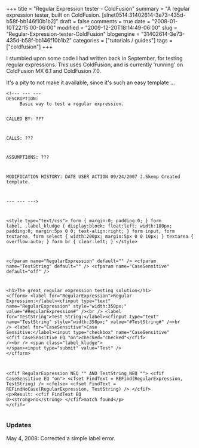 +++
title = "Regular Expression tester - ColdFusion"
summary = "A regular expression tester, built on ColdFusion. [slnet0514:31402614-3e73-435d-b58f-bb146f10b1b2]"
draft = false
comments = true
date = "2008-01-10T22:15:00-06:00"
modified = "2009-12-20T18:14:49-06:00"
slug = "Regular-Expression-tester-ColdFusion"
blogengine = "31402614-3e73-435d-b58f-bb146f10b1b2"
categories = ["tutorials / guides"]
tags = ["coldfusion"]
+++

<p>I stumbled upon some code I had written back in September, for testing regular expressions. This uses ColdFusion, and is currently 'running' on ColdFusion MX 6.1 and ColdFusion 7.0.</p>
<p>It's a pity to not make it available, since it's such an easy template ...</p>
<pre class="code"><code class="coldfusion">&lt;!--- --- ---
DESCRIPTION:
	&nbsp;Basic way to test a regular expression.

CALLED BY:
	???

CALLS:
	???

ASSUMPTIONS:
	???

MODIFICATION HISTORY:
  DATE		USER	ACTION
  09/24/2007	J.Skemp	Created template.

--- --- ---&gt;

&lt;style type="text/css"&gt;
	form {
		margin:0;
		padding:0;
	}
	form label, .label_kludge {
		display:block;
		float:left;
		width:180px;
		padding:0;
		margin:5px 0 0;
		text-align:right;
	}
	form input, form textarea, form select {
		width:200px;
		margin:5px 0 0 10px;
	}
	textarea {
		overflow:auto;
	}
	form br {
		clear:left;
	}
&lt;/style&gt;

&lt;cfparam name="RegularExpression" default="" /&gt;
&lt;cfparam name="TestString" default="" /&gt;
&lt;cfparam name="CaseSensitive" default="off" /&gt;

&lt;h1&gt;The great regular expression testing solution&lt;/h1&gt;
&lt;cfform&gt;
	&lt;label for="RegularExpression"&gt;Regular Expression:&lt;/label&gt;&lt;cfinput type="text" name="RegularExpression" style="width:350px;" value="#RegularExpression#" /&gt;&lt;br /&gt;
	&lt;label for="TestString"&gt;Test String:&lt;/label&gt;&lt;cfinput type="text" name="TestString" style="width:350px;" value="#TestString#" /&gt;&lt;br /&gt;
	&lt;label for="CaseSensitive"&gt;Case Sensitive:&lt;/label&gt;&lt;input type="checkbox" name="CaseSensitive" &lt;cfif CaseSensitive EQ "on"&gt;checked="checked"&lt;/cfif&gt; /&gt;&lt;br /&gt;
	&lt;span class="label_kludge"&gt; &lt;/span&gt;&lt;input type="submit" value="Test" /&gt;
&lt;/cfform&gt;

&lt;cfif RegularExpression NEQ "" AND TestString NEQ ""&gt;
	&lt;cfif CaseSensitive EQ "on"&gt;
		&lt;cfset FindText = REFind(RegularExpression, TestString) /&gt;
	&lt;cfelse&gt;
		&lt;cfset FindText = REFindNoCase(RegularExpression, TestString) /&gt;
	&lt;/cfif&gt;
	&lt;p&gt;Result: &lt;cfif FindText EQ 0&gt;&lt;strong&gt;no&lt;/strong&gt; &lt;/cfif&gt;match found&lt;/p&gt;
&lt;/cfif&gt;</code></pre>
<h3>Updates</h3>
<p>May 4, 2008: Corrected a simple label error.</p>
